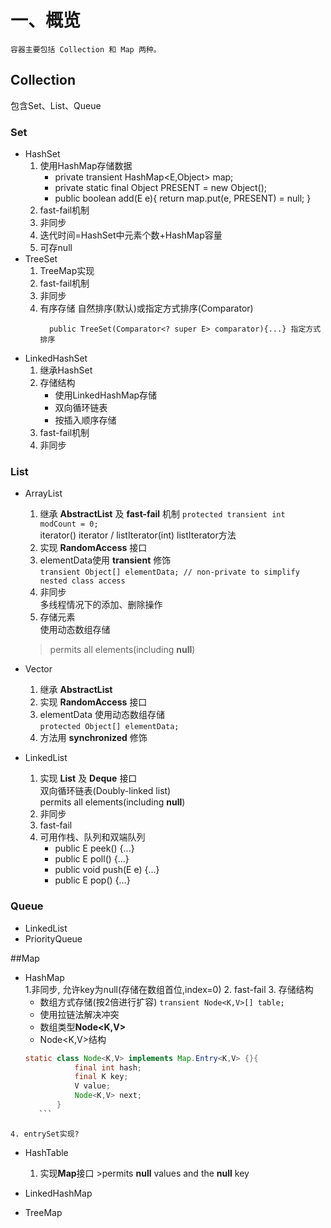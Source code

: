 # 一、概览
    容器主要包括 Collection 和 Map 两种。

## Collection
  包含Set、List、Queue

### Set
   * HashSet  
       1. 使用HashMap存储数据  
           * private transient HashMap<E,Object> map; 
           * private static final Object PRESENT = new Object();
           * public boolean add(E e){ return map.put(e, PRESENT) = null; }
       2. fast-fail机制  
       3. 非同步  
       4. 迭代时间=HashSet中元素个数+HashMap容量
       5. 可存null
   * TreeSet
       1. TreeMap实现
       2. fast-fail机制
       3. 非同步
       4. 有序存储
             自然排序(默认)或指定方式排序(Comparator)  
             ```public TreeSet(){...}  自然排序  
               public TreeSet(Comparator<? super E> comparator){...} 指定方式排序
            ```
   * LinkedHashSet  
        1. 继承HashSet  
        2. 存储结构  
            * 使用LinkedHashMap存储  
            * 双向循环链表  
            * 按插入顺序存储  
        3. fast-fail机制  
        4. 非同步 
### List
   * ArrayList
       1. 继承 **AbstractList** 及 **fast-fail** 机制
        `protected transient int modCount = 0;`  
        iterator() iterator / listIterator(int) listIterator方法
      2. 实现 **RandomAccess** 接口
      3. elementData使用 **transient** 修饰  
        `transient Object[] elementData; // non-private to simplify nested class access`
      4. 非同步  
            多线程情况下的添加、删除操作
      5. 存储元素  
           使用动态数组存储
      >permits all elements(including **null**)

   * Vector
       1. 继承 **AbstractList**
       2. 实现 **RandomAccess** 接口
       3. elementData
          使用动态数组存储  
        `protected Object[] elementData;`  
       4. 方法用 **synchronized** 修饰

   * LinkedList
       1. 实现 **List** 及 **Deque** 接口  
            双向循环链表(Doubly-linked list)  
            permits all elements(including **null**)  
       2. 非同步
       3. fast-fail
       4. 可用作栈、队列和双端队列  
           * public E peek() {...} 
           * public E poll() {...}
           * public void push(E e) {...}
           * public E pop() {...}


### Queue
   * LinkedList
   * PriorityQueue  

##Map
   * HashMap  
        1.非同步, 允许key为null(存储在数组首位,index=0)
        2. fast-fail
        3. 存储结构
	   * 数组方式存储(按2倍进行扩容)
	   `transient Node<K,V>[] table;`
	   * 使用拉链法解决冲突
	   * 数组类型**Node<K,V>**
	   * Node<K,V>结构
	   ```java
	   static class Node<K,V> implements Map.Entry<K,V> {}{
                  final int hash;  
                  final K key;  
                  V value;  
                  Node<K,V> next;
              }
	      ```
	4. entrySet实现?
   * HashTable  
        1. 实现**Map**接口
	>permits **null** values and the **null** key

   * LinkedHashMap

   * TreeMap




